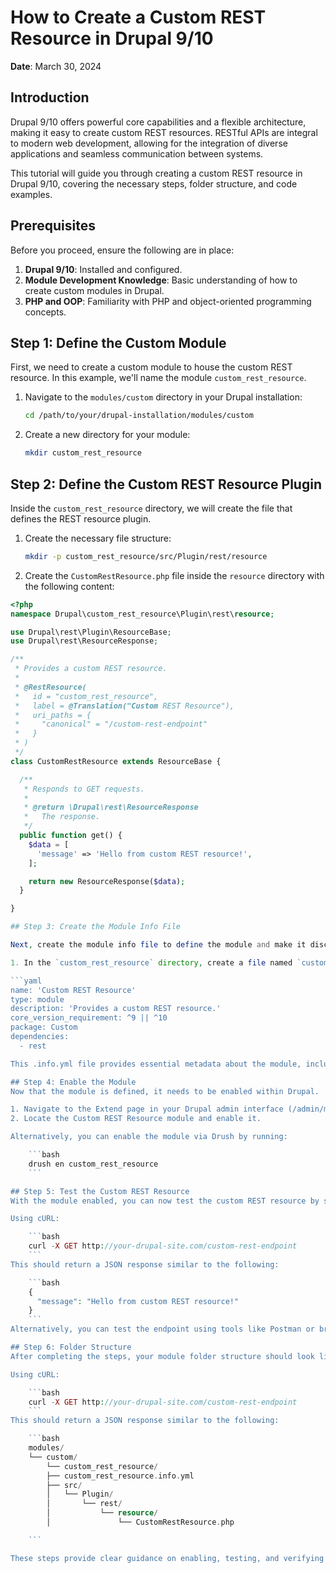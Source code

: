 # How to Create a Custom REST Resource in Drupal 9/10

**Date**: March 30, 2024

## Introduction

Drupal 9/10 offers powerful core capabilities and a flexible architecture, making it easy to create custom REST resources. RESTful APIs are integral to modern web development, allowing for the integration of diverse applications and seamless communication between systems. 

This tutorial will guide you through creating a custom REST resource in Drupal 9/10, covering the necessary steps, folder structure, and code examples.

## Prerequisites

Before you proceed, ensure the following are in place:
1. **Drupal 9/10**: Installed and configured.
2. **Module Development Knowledge**: Basic understanding of how to create custom modules in Drupal.
3. **PHP and OOP**: Familiarity with PHP and object-oriented programming concepts.

## Step 1: Define the Custom Module

First, we need to create a custom module to house the custom REST resource. In this example, we'll name the module `custom_rest_resource`.

1. Navigate to the `modules/custom` directory in your Drupal installation:
    ```bash
    cd /path/to/your/drupal-installation/modules/custom
    ```
   
2. Create a new directory for your module:
    ```bash
    mkdir custom_rest_resource
    ```

## Step 2: Define the Custom REST Resource Plugin

Inside the `custom_rest_resource` directory, we will create the file that defines the REST resource plugin.

1. Create the necessary file structure:

    ```bash
    mkdir -p custom_rest_resource/src/Plugin/rest/resource
    ```

2. Create the `CustomRestResource.php` file inside the `resource` directory with the following content:

```php
<?php
namespace Drupal\custom_rest_resource\Plugin\rest\resource;

use Drupal\rest\Plugin\ResourceBase;
use Drupal\rest\ResourceResponse;

/**
 * Provides a custom REST resource.
 *
 * @RestResource(
 *   id = "custom_rest_resource",
 *   label = @Translation("Custom REST Resource"),
 *   uri_paths = {
 *     "canonical" = "/custom-rest-endpoint"
 *   }
 * )
 */
class CustomRestResource extends ResourceBase {

  /**
   * Responds to GET requests.
   *
   * @return \Drupal\rest\ResourceResponse
   *   The response.
   */
  public function get() {
    $data = [
      'message' => 'Hello from custom REST resource!',
    ];

    return new ResourceResponse($data);
  }

}

## Step 3: Create the Module Info File

Next, create the module info file to define the module and make it discoverable by Drupal.

1. In the `custom_rest_resource` directory, create a file named `custom_rest_resource.info.yml` with the following content:

```yaml
name: 'Custom REST Resource'
type: module
description: 'Provides a custom REST resource.'
core_version_requirement: ^9 || ^10
package: Custom
dependencies:
  - rest

This .info.yml file provides essential metadata about the module, including its name, type, description, and dependencies. The core_version_requirement ensures the module is compatible with Drupal 9 and 10, and the module depends on Drupal's REST API module (rest).

## Step 4: Enable the Module
Now that the module is defined, it needs to be enabled within Drupal.

1. Navigate to the Extend page in your Drupal admin interface (/admin/modules).
2. Locate the Custom REST Resource module and enable it.

Alternatively, you can enable the module via Drush by running:

    ```bash
    drush en custom_rest_resource
    ```

## Step 5: Test the Custom REST Resource
With the module enabled, you can now test the custom REST resource by sending a GET request to the defined endpoint (/custom-rest-endpoint).

Using cURL:

    ```bash
    curl -X GET http://your-drupal-site.com/custom-rest-endpoint
    ```
This should return a JSON response similar to the following:

    ```bash
    {
      "message": "Hello from custom REST resource!"
    }
    ```
Alternatively, you can test the endpoint using tools like Postman or browser plugins like RESTClient.

## Step 6: Folder Structure
After completing the steps, your module folder structure should look like this:

Using cURL:

    ```bash
    curl -X GET http://your-drupal-site.com/custom-rest-endpoint
    ```
This should return a JSON response similar to the following:

    ```bash
	modules/
	└── custom/
	    └── custom_rest_resource/
		├── custom_rest_resource.info.yml
		├── src/
		│   └── Plugin/
		│       └── rest/
		│           └── resource/
		│               └── CustomRestResource.php

    ```

These steps provide clear guidance on enabling, testing, and verifying the custom REST resource in Drupal 9/10, with code and folder structure examples.

